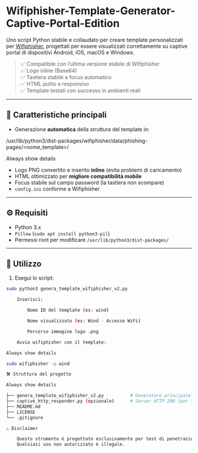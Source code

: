 # Wifiphisher-Template-Generator-Captive-Portal-Edition
Uno script Python stabile e collaudato per creare template personalizzati per [Wifiphisher](https://github.com/wifiphisher/wifiphisher), progettati per essere visualizzati correttamente su captive portal di dispositivi Android, iOS, macOS e Windows.

> ✅ Compatibile con l’ultima versione stabile di Wifiphisher  
> ✅ Logo inline (Base64)  
> ✅ Tastiera stabile e focus automatico  
> ✅ HTML pulito e responsivo  
> ✅ Template testati con successo in ambienti reali

---

## 📌 Caratteristiche principali

- Generazione **automatica** della struttura del template in:

/usr/lib/python3/dist-packages/wifiphisher/data/phishing-pages/<nome_template>/

Always show details

- Logo PNG convertito e inserito **inline** (evita problemi di caricamento)
- HTML ottimizzato per **migliore compatibilità mobile**
- Focus stabile sul campo password (la tastiera non scompare)
- `config.ini` conforme a Wifiphisher
  

---

## ⚙️ Requisiti

- Python 3.x
- `Pillow` (`sudo apt install python3-pil`)
- Permessi root per modificare `/usr/lib/python3/dist-packages/`

---

## 🚀 Utilizzo

1. Esegui lo script:

```bash
sudo python3 genera_template_wifiphisher_v2.py

    Inserisci:

        Nome ID del template (es: wind)

        Nome visualizzato (es: Wind - Accesso WiFi)

        Percorso immagine logo .png

    Avvia wifiphisher con il template:

Always show details

sudo wifiphisher -p wind

🛠 Struttura del progetto

Always show details

├── genera_template_wifiphisher_v2.py          # Generatore principale
├── captive_http_responder.py (opzionale)      # Server HTTP 200 (per test)
├── README.md
├── LICENSE
└── .gitignore

⚠️ Disclaimer

    Questo strumento è progettato esclusivamente per test di penetrazione, formazione e ricerca in ambienti autorizzati.
    Qualsiasi uso non autorizzato è illegale.
